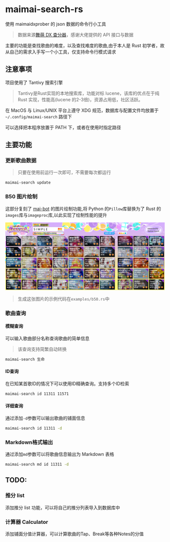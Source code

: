 # maimai-search-rs

使用 maimaidxprober 的 json 数据的命令行小工具

> 数据来源[舞萌 DX 查分器](https://github.com/Diving-Fish/maimaidx-prober)，感谢大佬提供的 API 接口与数据

主要的功能是查找歌曲的难度，以及查找难度的歌曲,由于本人是 Rust 初学者，故从自己的需求入手写一个小工具，仅支持命令行模式请求

## 注意事项

项目使用了 Tantivy 搜索引擎

> Tantivy是Rust实现的本地搜索库，功能对标 lucene，该库的优点在于纯 Rust 实现，性能高(lucene 的2-3倍)，资源占用低，社区活跃。

在 MacOS 与 Linux/UNIX 平台上遵守 XDG 规范，数据库与配置文件均放置于 `~/.config/maimai-search`
路径下

可以选择把本程序放置于 PATH 下，或者在使用时指定路径

## 主要功能

### 更新歌曲数据

> 只要在使用前运行一次即可，不需要每次都运行

```bash
maimai-search update
```

### B50 图片绘制

这部分复刻了 [mai-bot](https://github.com/Diving-Fish/mai-bot) 的图片绘制功能,将 Python 的`Pillow`库替换为了 Rust
的`images`库与`imageproc`库,以此实现了绘制性能的提升

![B50](docs/b50_simple.png)

> 生成这张图片的示例代码在`examples/b50.rs`中

### 歌曲查询

#### 模糊查询

可以输入歌曲部分名称查询歌曲的简单信息

> 该查询支持简繁自动转换

```bash
maimai-search 生命
```

#### ID查询

在已知某首歌ID的情况下可以使用ID精确查询。支持多个ID检索

```bash
maimai-search id 11311 11571
```

#### 详细查询

通过添加`-d`参数可以输出歌曲的铺面信息

```bash
maimai-search id 11311 -d
```

### Markdown格式输出

通过添加`md`参数可以将歌曲信息输出为 Markdown 表格

```bash
maimai-search md id 11311 -d
```

## TODO:

### 推分 list

添加推分 list 功能，可以将自己的推分列表导入到数据库中

### 计算器 Calculator

添加铺面分值计算器，可以计算歌曲的Tap、Break等各种Notes的分值